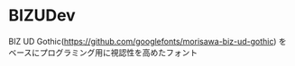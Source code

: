 # BIZUDev
BIZ UD Gothic(https://github.com/googlefonts/morisawa-biz-ud-gothic) をベースにプログラミング用に視認性を高めたフォント
